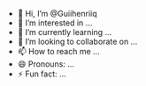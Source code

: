 - 👋 Hi, I’m @Guiihenriiq
- 👀 I’m interested in ...
- 🌱 I’m currently learning ...
- 💞️ I’m looking to collaborate on ...
- 📫 How to reach me ...
- 😄 Pronouns: ...
- ⚡ Fun fact: ...

<!---
Guiihenriiq/Guiihenriiq is a ✨ special ✨ repository because its `README.md` (this file) appears on your GitHub profile.
You can click the Preview link to take a look at your changes.
--->
